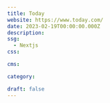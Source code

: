 ```yaml
---
title: Today
website: https://www.today.com/
date: 2023-02-19T00:00:00.000Z
description:
ssg:
  - Nextjs
css:

cms:

category:

draft: false
---
```

